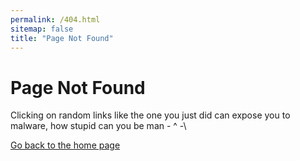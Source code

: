 ```yaml
---
permalink: /404.html
sitemap: false
title: "Page Not Found"
---
```


# Page Not Found

Clicking on random links like the one you just did can expose you to malware, how stupid can you be man \- ^ -\

[Go back to the home page](/)
